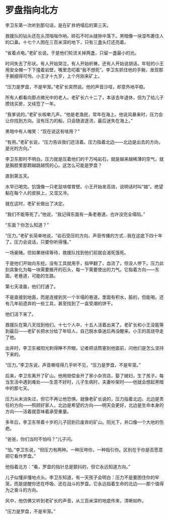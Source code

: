 # 罗盘指向北方

李卫东第一次听到那句话，是在矿井坍塌后的第三天。

救援队的钻头还在头顶嗡嗡作响，碎石不时从缝隙中落下。黑暗像一块湿布裹住人的口鼻。十七个人困在三百米深的地下，只有三盏头灯还亮着。

“省着点电。”老矿长说。于是他们轮流关掉两盏，只留一盏最小的光。

时间失去了形状。有人开始哭泣，有人开始祈祷，还有人开始说胡话。年轻的小王用安全帽一下下撞着岩壁，嘴里念叨着“我不想死”。李卫东抓住他的手腕，发现那手腕细得可怜。小王才十九岁，上个月刚来矿上。

“压力是罗盘，不是牢笼。”老矿长突然说。他的声音沙哑，却意外地平稳。

所有人都看向那点微光中的老人。老矿长六十二了，本该去年退休，但为了给儿子攒钱买房，又续签了一年。

“我爹说的。”老矿长咳嗽几声，“他是老渔民，常年在海上。他说风暴来时，压力会让你找到方向。没有压力的船，只会随波逐流，最后迷失在海上。”

黑暗中有人嗤笑：“现在说这有啥用？”

“有用。”老矿长说，“压力告诉我们还活着。压力指着北边——北边是出去的方向，是光的方向。”

李卫东那时不明白。压力就是压着他们的千万吨岩石，就是越来越稀薄的空气，就是胸腔里那颗越跳越慌的心。这怎么可能是罗盘？

直到第五天。

水早已喝完。饥饿像一只老鼠啃噬胃壁。小王开始发高烧，说明话时叫“娘”。绝望黏在每个人的皮肤上，又湿又冷。

就在这时，老矿长做出了决定。

“我们不能等死了。”他说，“我记得东面有一条老巷道，也许没完全塌陷。”

“东面？你怎么知道？”

“压力。”老矿长简单地说，“岩石受压的方向，声音传播的方式...我在这底下四十年了。压力会说话，只要你听得懂。”

一场豪赌。但如果继续等待，救援队找到他们前就会渴死饿死。

于是他们开始向东挖。没有工具就用手，指甲翻了，血流了，但没人停下。压力此刻具象化为每一块需要搬开的石头，每一下需要使出的力气。它指着方向——东面，老巷道，可能的生路。

第七天凌晨，他们打通了。

不是直接到地面，而是连接到另一个半塌的巷道。里面有积水，脏的，但能喝。还有几年前遗弃的一些工具，甚至找到了一盒受潮的饼干。

他们活下来了。

救援队在第八天找到他们。十七个人中，十五人活着出来了。老矿长和小王没能等到最后——老矿长把水分给了年轻人，自己脱水昏迷后再没醒来。小王的高烧夺走了他。

出井时，李卫东被阳光刺得睁不开眼。记者把话筒塞到他面前，问他们是怎么坚持下来的。

“压力。”李卫东说，声音嘶哑得几乎听不见，“压力是罗盘，不是牢笼。”

后来，李卫东离开了矿山。他用赔偿金开了家小杂货店，娶了媳妇，生了孩子。每当生活中遇到难处——生意不好时，儿子生病时，夫妻吵架时——他就会想起黑暗中的那七天。

压力从未消失过，但它不再让他恐惧。就像老矿长说的，压力指着北边。北边是责任的方向——照顾好家人，北边是希望的方向——明天会更好，北边是生命本身的方向——活着就意味着承受重量。

多年后，李卫东带着十岁的儿子回到已废弃的矿山。阳光下，井口像一个大地的伤疤。

“爸爸，你们当时不怕吗？”儿子问。

“怕。”李卫东说，“但压力有两种。一种压垮你，一种指引你。区别在于你是否愿意把它看作罗盘。”

他指着北方：“看，罗盘的指针总是颤抖的，但它永远知道方向。”

儿子似懂非懂地点头。李卫东知道，有一天孩子会明白：压力不是要困住你的牢笼，而是提醒你还在呼吸、还在战斗的罗盘。它永远指着生命的北边——那个值得为之奋斗的方向。

风中，他仿佛又听到老矿长的声音，从三百米深的地底传来，清晰如昨。

“压力是罗盘，不是牢笼。”